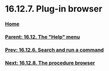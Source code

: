 # 16.12.7. Plug-in browser

### [Home](./00-home.md)
### [Parent: 16.12. The "Help" menu](./16-12-00-the-help-menu.md)
### [Prev: 16.12.6. Search and run a command](./16-12-06-search-and-run-a-command.md)
### [Next: 16.12.8. The procedure browser](./16-12-08-the-procedure-browser.md)
